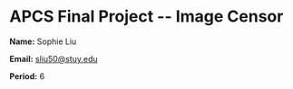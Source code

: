 # APCS Final Project -- Image Censor
**Name:** Sophie Liu

**Email:** sliu50@stuy.edu

**Period:** 6
